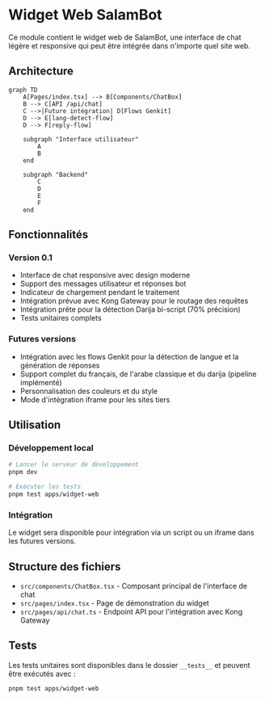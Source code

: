# Widget Web SalamBot

Ce module contient le widget web de SalamBot, une interface de chat légère et responsive qui peut être intégrée dans n'importe quel site web.

## Architecture

```mermaid
graph TD
    A[Pages/index.tsx] --> B[Components/ChatBox]
    B --> C[API /api/chat]
    C -->|Future intégration| D[Flows Genkit]
    D --> E[lang-detect-flow]
    D --> F[reply-flow]

    subgraph "Interface utilisateur"
        A
        B
    end

    subgraph "Backend"
        C
        D
        E
        F
    end
```

## Fonctionnalités

### Version 0.1

- Interface de chat responsive avec design moderne
- Support des messages utilisateur et réponses bot
- Indicateur de chargement pendant le traitement
- Intégration prévue avec Kong Gateway pour le routage des requêtes
- Intégration prête pour la détection Darija bi-script (70% précision)
- Tests unitaires complets

### Futures versions

- Intégration avec les flows Genkit pour la détection de langue et la génération de réponses
- Support complet du français, de l'arabe classique et du darija (pipeline implémenté)
- Personnalisation des couleurs et du style
- Mode d'intégration iframe pour les sites tiers

## Utilisation

### Développement local

```bash
# Lancer le serveur de développement
pnpm dev

# Exécuter les tests
pnpm test apps/widget-web
```

### Intégration

Le widget sera disponible pour intégration via un script ou un iframe dans les futures versions.

## Structure des fichiers

- `src/components/ChatBox.tsx` - Composant principal de l'interface de chat
- `src/pages/index.tsx` - Page de démonstration du widget
- `src/pages/api/chat.ts` - Endpoint API pour l'intégration avec Kong Gateway

## Tests

Les tests unitaires sont disponibles dans le dossier `__tests__` et peuvent être exécutés avec :

```bash
pnpm test apps/widget-web
```
